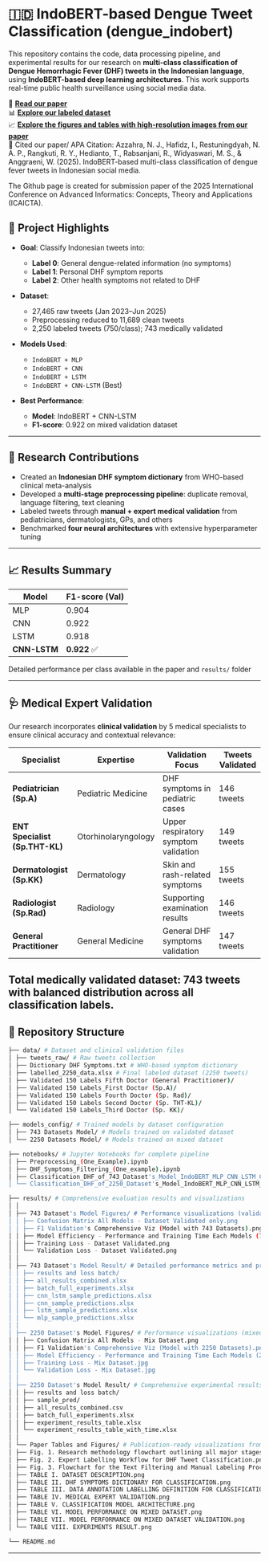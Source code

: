 # 🇮🇩 IndoBERT-based Dengue Tweet Classification (dengue_indobert)

This repository contains the code, data processing pipeline, and experimental results for our research on **multi-class classification of Dengue Hemorrhagic Fever (DHF) tweets in the Indonesian language**, using **IndoBERT-based deep learning architectures**. This work supports real-time public health surveillance using social media data.

📄 [**Read our paper**](https://github.com/irhafidz/dengue_indobert)       
📊 [**Explore our labeled dataset**](https://github.com/irhafidz/dengue_indobert/tree/main/data)          
📈 [**Explore the figures and tables with high-resolution images from our paper**](https://github.com/irhafidz/dengue_indobert/tree/main/results)                     
🧠 Cited our paper/ APA Citation:
Azzahra, N. J., Hafidz, I., Restuningdyah, N. A. P., Rangkuti, R. Y., Hedianto, T., Rabsanjani, R., Widyaswari, M. S., & Anggraeni, W. (2025). IndoBERT-based multi-class classification of dengue fever tweets in Indonesian social media. 

The Github page is created for submission paper of the 2025 International Conference on Advanced Informatics: Concepts, Theory and Applications (ICAICTA).

## 📌 Project Highlights

- **Goal**: Classify Indonesian tweets into:
  - **Label 0**: General dengue-related information (no symptoms)
  - **Label 1**: Personal DHF symptom reports
  - **Label 2**: Other health symptoms not related to DHF

- **Dataset**:  
  - 27,465 raw tweets (Jan 2023–Jun 2025)
  - Preprocessing reduced to 11,689 clean tweets
  - 2,250 labeled tweets (750/class); 743 medically validated

- **Models Used**:
  - `IndoBERT + MLP`
  - `IndoBERT + CNN`
  - `IndoBERT + LSTM`
  - `IndoBERT + CNN-LSTM` (Best)

- **Best Performance**:
  - **Model**: IndoBERT + CNN-LSTM
  - **F1-score**: 0.922 on mixed validation dataset

---

## 🔬 Research Contributions

- Created an **Indonesian DHF symptom dictionary** from WHO-based clinical meta-analysis
- Developed a **multi-stage preprocessing pipeline**: duplicate removal, language filtering, text cleaning
- Labeled tweets through **manual + expert medical validation** from pediatricians, dermatologists, GPs, and others
- Benchmarked **four neural architectures** with extensive hyperparameter tuning

---

## 📈 Results Summary

| Model           | F1-score (Val) |
|----------------|----------------|
| MLP            | 0.904          |
| CNN            | 0.922          |
| LSTM           | 0.918          |
| **CNN-LSTM**   | **0.922** ✅   |
Detailed performance per class available in the paper and `results/` folder

---
## 🩺 Medical Expert Validation

Our research incorporates **clinical validation** by 5 medical specialists to ensure clinical accuracy and contextual relevance:

| **Specialist** | **Expertise** | **Validation Focus** | **Tweets Validated** |
|----------------|---------------|---------------------|---------------------|
| **Pediatrician (Sp.A)** | Pediatric Medicine | DHF symptoms in pediatric cases | 146 tweets |
| **ENT Specialist (Sp.THT-KL)** | Otorhinolaryngology | Upper respiratory symptom validation | 149 tweets |
| **Dermatologist (Sp.KK)** | Dermatology | Skin and rash-related symptoms | 155 tweets |
| **Radiologist (Sp.Rad)** | Radiology | Supporting examination results | 146 tweets |
| **General Practitioner** | General Medicine | General DHF symptoms validation | 147 tweets |

**Total medically validated dataset: 743 tweets** with balanced distribution across all classification labels.
---
## 📁 Repository Structure

```bash
├── data/ # Dataset and clinical validation files
│ ├── tweets_raw/ # Raw tweets collection
│ ├── Dictionary DHF Symptoms.txt # WHO-based symptom dictionary
│ ├── labelled_2250_data.xlsx # Final labeled dataset (2250 tweets)
│ ├── Validated 150 Labels Fifth Doctor (General Practitioner)/
│ ├── Validated 150 Labels_First Doctor (Sp.A)/
│ ├── Validated 150 Labels Fourth Doctor (Sp. Rad)/
│ ├── Validated 150 Labels Second Doctor (Sp. THT-KL)/
│ └── Validated 150 Labels_Third Doctor (Sp. KK)/

├── models_config/ # Trained models by dataset configuration
│ ├── 743 Datasets Model/ # Models trained on validated dataset
│ └── 2250 Datasets Model/ # Models trained on mixed dataset

├── notebooks/ # Jupyter Notebooks for complete pipeline
│ ├── Preprocessing_(One_Example).ipynb
│ ├── DHF_Symptoms_Filtering_(One_example).ipynb
│ ├── Classification_DHF_of_743_Dataset's_Model_IndoBERT_MLP_CNN_LSTM_CNN_LSTM.ipynb
│ └── Classification_DHF_of_2250_Dataset's_Model_IndoBERT_MLP_CNN_LSTM_CNN_LSTM.ipynb

├── results/ # Comprehensive evaluation results and visualizations
│ │
│ ├── 743 Dataset's Model Figures/ # Performance visualizations (validated dataset)
│ │ ├── Confusion Matrix All Models - Dataset Validated only.png
│ │ ├── F1 Validation's Comprehensive Viz (Model with 743 Datasets).png
│ │ ├── Model Efficiency - Performance and Training Time Each Models (743 datasets).png
│ │ ├── Training Loss - Dataset Validated.png
│ │ └── Validation Loss - Dataset Validated.png
│ │
│ ├── 743 Dataset's Model Result/ # Detailed performance metrics and predictions
│ │ ├── results and loss batch/
│ │ ├── all_results_combined.xlsx
│ │ ├── batch_full_experiments.xlsx
│ │ ├── cnn_lstm_sample_predictions.xlsx
│ │ ├── cnn_sample_predictions.xlsx
│ │ ├── lstm_sample_predictions.xlsx
│ │ └── mlp_sample_predictions.xlsx
│ │
│ ├── 2250 Dataset's Model Figures/ # Performance visualizations (mixed dataset)
│ │ ├── Confusion Matrix All Models - Mix Dataset.png
│ │ ├── F1 Validation's Comprehensive Viz (Model with 2250 Datasets).png
│ │ ├── Model Efficiency - Performance and Training Time Each Models (2250 datasets).png
│ │ ├── Training Loss - Mix Dataset.jpg
│ │ └── Validation Loss - Mix Dataset.jpg
│ │
│ ├── 2250 Dataset's Model Result/ # Comprehensive experimental results
│ │ ├── results and loss batch/
│ │ ├── sample_pred/
│ │ ├── all_results_combined.csv
│ │ ├── batch_full_experiments.xlsx
│ │ ├── experiment_results_table.xlsx
│ │ └── experiment_results_table_with_time.xlsx
│ │
│ └── Paper Tables and Figures/ # Publication-ready visualizations from research paper
│ ├── Fig. 1. Research methodology flowchart outlining all major stages from data acquisition t ...
│ ├── Fig. 2. Expert Labelling Workflow for DHF Tweet Classification.png
│ ├── Fig. 3. Flowchart for the Text Filtering and Manual Labeling Process.png
│ ├── TABLE I. DATASET DESCRIPTION.png
│ ├── TABLE II. DHF SYMPTOMS DICTIONARY FOR CLASSIFICATION.png
│ ├── TABLE III. DATA ANNOTATION LABELLING DEFINITION FOR CLASSIFICATION.png
│ ├── TABLE IV. MEDICAL EXPERT VALIDATION.png
│ ├── TABLE V. CLASSIFICATION MODEL ARCHITECTURE.png
│ ├── TABLE VI. MODEL PERFORMANCE ON MIXED DATASET.png
│ ├── TABLE VII. MODEL PERFORMANCE ON MIXED DATASET VALIDATION.png
│ └── TABLE VIII. EXPERIMENTS RESULT.png

└── README.md

```

---
